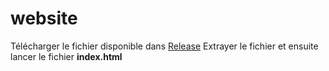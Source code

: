 # website
Télécharger le fichier disponible dans [Release](https://github.com/jamesdu031/website/releases)
Extrayer le fichier et ensuite lancer le fichier **index.html**
